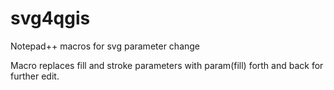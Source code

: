 # svg4qgis
Notepad++ macros for svg parameter change

Macro replaces fill and stroke parameters with param(fill) forth and back for further edit.
